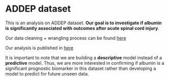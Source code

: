 # ADDEP dataset
This is an analysis on ADDEP dataset.
**Our goal is to investigate if albumin is significantly associated with outcomes after acute spinal cord injury**. 

Our data cleaning + wrangling process can be found [here](https://github.com/AnhKhoaVo/ADDEP/blob/master/ADDEP_Clean_Analysis.R)

Our analysis is published in [here](https://rpubs.com/AnhKhoaVo/586028)

It is important to note that we are building a **descriptive** model instead of a **predictive** model. Thus, we are more interested in confirming if albumin is a significant prognostic biomarker in this dataset rather than developing a model to predict for future unseen data. 